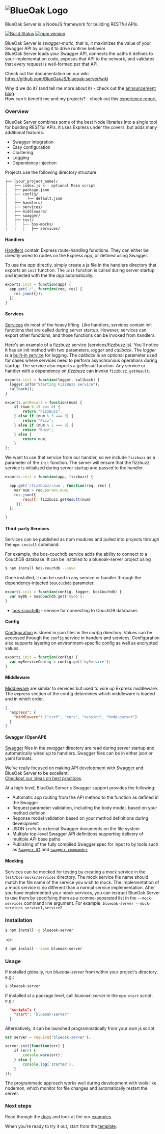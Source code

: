 ![BlueOak Logo](https://github.com/BlueOakJS/blueoak-server/wiki/images/blueoak.png)
======

BlueOak Server is a NodeJS framework for building RESTful APIs.

[![Build Status](https://travis-ci.org/BlueOakJS/blueoak-server.svg?branch=master)](https://travis-ci.org/BlueOakJS/blueoak-server)
[![npm version](https://img.shields.io/npm/v/blueoak-server.svg)](https://www.npmjs.com/package/blueoak-server)

BlueOak Server is _swagger-matic_, that is, it maximizes the value of your Swagger API by using it to drive runtime behavior.  
BlueOak Server loads your Swagger API, connects the paths it defines to your implementation code, exposes that API to the network, and validates that every request is well-formed per that API.

Check out the documentation on our wiki: <https://github.com/BlueOakJS/blueoak-server/wiki>

Why'd we do it? (and tell me more about it) - check out the [announcement blog][blog1].  
How can it benefit me and my projects? - check out this [experience report][blog2].

### Overview

BlueOak Server combines some of the best Node libraries into a single tool for building RESTful APIs.  It uses Express under the covers, but adds many additional features:

- Swagger integration
- Easy configuration
- Clustering
- Logging
- Dependency injection

Projects use the following directory structure.

```
├── [your_project_name]/
│   ├── index.js <-- optional Main script
│   ├── package.json
|   ├── config/
|   |     └── default.json
│   ├── handlers/
│   ├── services/
│   ├── middleware/
│   ├── swagger/
│   ├── test/
|   |   ├── bos-mocks/
|   |   |   ├── services/
```

#### Handlers
[Handlers](https://github.com/BlueOakJS/blueoak-server/wiki/Handlers) contain Express route-handling functions.  They can either be directly wired to routes on the Express _app_, or defined using Swagger.

To use the _app_ directly, simply create a js file in the handlers directory that exports an `init` function.
The `init` function is called during server startup and injected with the the _app_ automatically.

```js
exports.init = function(app) {
  app.get('/', function(req, res) {
    res.json({});
  });
}

```

#### Services
[Services](https://github.com/BlueOakJS/blueoak-server/wiki/Services) do most of the heavy lifting.  Like handlers, services contain init functions that are called during server startup.  However, services can export other functions, and those functions can be invoked from handlers.

Here's an example of a fizzbuzz service (services/fizzbuzz.js).  You'll notice it has an init method with two parameters, _logger_ and _callback_.  The _logger_ is a [built-in service](https://github.com/BlueOakJS/blueoak-server/wiki/Logging-Service) for logging.  The _callback_ is an optional parameter used for cases where services need to perform asynchronous operations during startup.  The service also exports a _getResult_ function.  Any service or handler with a dependency on _fizzbuzz_ can invoke `fizzbuzz.getResult`.

```js
exports.init = function(logger, callback) {
  logger.info("Starting FizzBuzz service");
  callback();
}

exports.getResult = function(num) {
    if (num % 15 === 0) {
        return "FizzBuzz";
    } else if (num % 3 === 0) {
        return "Fizz";
    } else if (num % 5 === 0) {
        return "Buzz";
    } else {
        return num;
    }
};

```

We want to use that service from our handler, so we include `fizzbuzz` as a parameter of the `init` function.
The server will ensure that the fizzbuzz service is initialized during server startup and passed to the handler.

```js
exports.init = function(app, fizzbuzz) {

  app.get('/fizzbuzz/:num', function(req, res) {
    var num = req.params.num;
    res.json({
        result: fizzbuzz.getResult(num)
     });
  });

}
```
#### Third-party Services
Services can be published as npm modules and pulled into projects through the `npm install` command.

For example, the bos-couchdb service adds the ability to connect to a CouchDB database.
It can be installed to a blueoak-server project using

```bash
$ npm install bos-couchdb --save
```

Once installed, it can be used in any service or handler through the dependency-injected `bosCouchdb` parameter.

```js
exports.init = function(config, logger, bosCouchdb) {
  var myDb = bosCouchdb.get('mydb');
}

```

* [bos-couchdb](https://github.com/BlueOakJS/bos-couchdb) - service for connecting to CouchDB databases

#### Config
[Configuration](https://github.com/BlueOakJS/blueoak-server/wiki/Services#config) is stored in json files in the _config_ directory.  Values can be accessed through the `config` service in handers and services.  Configuration also supports layering on environment-specific config as well as encrypted values.

```js
exports.init = function(config) {
  var myServiceConfig = config.get('myService');
}
```

#### Middleware
[Middleware](https://github.com/BlueOakJS/blueoak-server/wiki/Middleware) are similar to services but used to wire up Express middleware.  The _express_ section of the config determines which middleware is loaded and in which order.

```json
{
  "express": {
    "middleware": ["csrf", "cors", "session", "body-parser"]
  }
}
```

#### Swagger (OpenAPI)

[Swagger](https://github.com/BlueOakJS/blueoak-server/wiki/Handlers#swagger) files in the _swagger_ directory are read during server startup and automatically wired up to handlers. Swagger files can be in either json or yaml formats.

We've really focused on making API development with Swagger and BlueOak Server to be excellent.  
[Checkout our ideas on best practices][blog3].

At a high-level, BlueOak Server's Swagger support provides the following:
* Automatic app routing from the API method to the function as defined in the Swagger
* Request parameter validation, including the body model, based on your method definion
* Reponse model validation based on your method definitions during development
* JSON `$ref`s to external Swagger documents on the file system
* Multiple top-level Swagger API definitions supporting delivery of multiple API base paths
* Publishing of the fully compiled Swagger spec for input to by tools such as [`Swagger-UI`](http://swagger.io/swagger-ui/) and [`swagger-commander`](https://www.npmjs.com/package/swagger-commander)

#### Mocking

Services can be mocked for testing by creating a mock service in the `test/bos-mocks/services` directory. The mock service file name should match the file name of the service you wish to mock. The implementation of a mock service is no different than a normal service implementation. After you have implemented your mock services, you can instruct BlueOak Server to use them by specifying them as a comma-separated list in the `--mock-services` command line argument. For example: `blueoak-server --mock-services service1,service2`

### Installation

```bash
$ npm install -g blueoak-server
```

-or-

```bash
$ npm install --save blueoak-server
```

### Usage

If installed globally, run _blueoak-server_ from within your project's directory.
e.g.:
```bash
$ blueoak-server
```

If installed at a package level, call _blueoak-server_ in the `npm start` script.
e.g.:
```json
  "scripts": {
    "start": "blueoak-server"
  }
```

Alternatively, it can be launched programmatically from your own js script.


```js
var server = require('blueoak-server');

server.init(function(err) {
    if (err) {
        console.warn(err);
    } else {
        console.log('started');
    }
});
```

The programmatic approach works well during development with tools like nodemon,
which monitor for file changes and automatically restart the server.

### Next steps

Read through the [docs](https://github.com/BlueOakJS/blueoak-server/wiki) and look at the our [examples](/examples).

When you're ready to try it out, start from the [template](https://github.com/BlueOakJS/blueoak-server-template).

<!-- links -->
[blog1]: http://www.pointsource.com/blog/blueoak-server-released-to-open-source-to-accelerate-nodejs-development?utm_campaign=blueoak&utm_medium=social&utm_source=github&utm_content=PointSource
[blog2]: http://www.pointsource.com/blog/nodejs-experience-report-building-a-custom-mobile-backend-with-blueoak-server?utm_campaign=blueoak&utm_medium=social&utm_source=github&utm_content=PointSource
[blog3]: http://www.pointsource.com/blog/3-best-practices-for-api-development-with-swagger?utm_campaign=blueoak&utm_medium=social&utm_source=github&utm_content=PointSource
